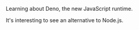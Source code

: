 Learning about Deno, the new JavaScript runtime.

It's interesting to see an alternative to Node.js.